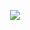 <p align="center"><img src="https://user-images.githubusercontent.com/75953873/177235009-6049481b-d02b-426f-8d0d-172a47006c68.png"></p>
